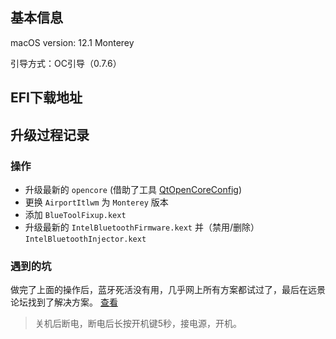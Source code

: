## 基本信息

macOS version: 12.1 Monterey

引导方式：OC引导（0.7.6）

## EFI下载地址

## 升级过程记录

### 操作
- 升级最新的 `opencore` (借助了工具 [QtOpenCoreConfig](https://github.com/ic005k/QtOpenCoreConfig))
- 更换 `AirportItlwm` 为 `Monterey` 版本
- 添加 `BlueToolFixup.kext`
- 升级最新的 `IntelBluetoothFirmware.kext` 并（禁用/删除） `IntelBluetoothInjector.kext`

### 遇到的坑
做完了上面的操作后，蓝牙死活没有用，几乎网上所有方案都试过了，最后在远景论坛找到了解决方案。
[查看](http://bbs.pcbeta.com/forum.php?mod=redirect&goto=findpost&ptid=1915971&pid=51985501)
> 关机后断电，断电后长按开机键5秒，接电源，开机。

